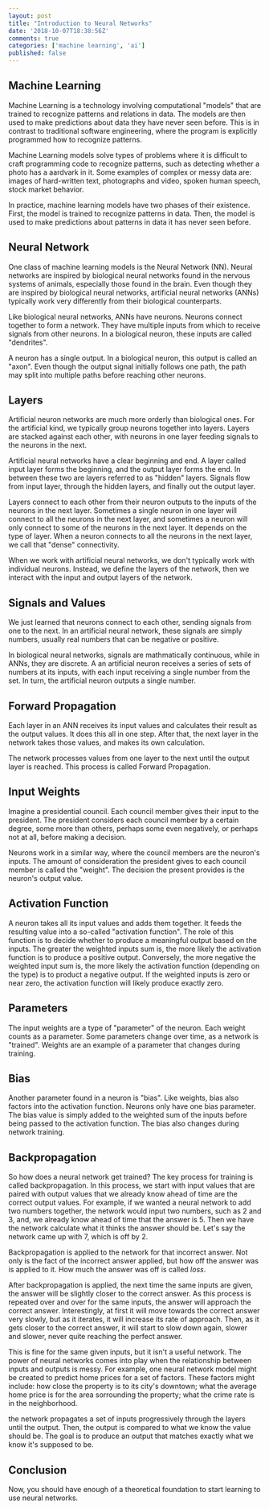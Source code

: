 ```yaml
---
layout: post
title: "Introduction to Neural Networks"
date: '2018-10-07T18:38:56Z'
comments: true
categories: ['machine learning', 'ai']
published: false
---
```

## Machine Learning

Machine Learning is a technology involving computational "models" that are
trained to recognize patterns and relations in data. The models are then used to
make predictions about data they have never seen before. This is in contrast to
traditional software engineering, where the program is explicitly programmed how
to recognize patterns.

Machine Learning models solve types of problems where it is difficult to craft
programming code to recognize patterns, such as detecting whether a photo has a
aardvark in it. Some examples of complex or messy data are: images of
hard-written text, photographs and video, spoken human speech, stock market
behavior.

In practice, machine learning models have two phases of their existence. First,
the model is trained to recognize patterns in data. Then, the model is used to
make predictions about patterns in data it has never seen before.

## Neural Network

One class of machine learning models is the Neural Network (NN). Neural networks
are inspired by biological neural networks found in the nervous systems of
animals, especially those found in the brain. Even though they are inspired by
biological neural networks, artificial neural networks (ANNs) typically work
very differently from their biological counterparts.

Like biological neural networks, ANNs have neurons. Neurons connect together
to form a network. They have multiple inputs from which to receive signals
from other neurons. In a biological neuron, these inputs are called "dendrites".

A neuron has a single output. In a biological neuron, this output is called an
"axon". Even though the output signal initially follows one path, the path may
split into multiple paths before reaching other neurons.

## Layers

Artificial neuron networks are much more orderly than biological ones.
For the artificial kind, we typically group neurons together into layers. Layers
are stacked against each other, with neurons in one layer feeding signals to
the neurons in the next.

Artificial neural networks have a clear beginning and end. A layer called input
layer forms the beginning, and the output layer forms the end. In between these
two are layers referred to as "hidden" layers. Signals flow from input
layer, through the hidden layers, and finally out the output layer.

Layers connect to each other from their neuron outputs to the inputs of the
neurons in the next layer. Sometimes a single neuron in one layer will connect
to all the neurons in the next layer, and sometimes a neuron will only connect
to some of the neurons in the next layer. It depends on the type of layer. When
a neuron connects to all the neurons in the next layer, we call that "dense"
connectivity.

When we work with artificial neural networks, we don't typically work with
individual neurons. Instead, we define the layers of the network, then we
interact with the input and output layers of the network.

## Signals and Values

We just learned that neurons connect to each other, sending signals from one
to the next. In an artificial neural network, these signals are simply numbers,
usually real numbers that can be negative or positive.

In biological neural networks, signals are mathmatically continuous, while in ANNs, they are
discrete. A an artificial neuron receives a series of sets of numbers at its
inputs, with each input receiving a single number from the set. In turn, the
artificial neuron outputs a single number.

## Forward Propagation

Each layer in an ANN receives its input values and calculates their result
as the output values. It does this all in one step. After that, the next
layer in the network takes those values, and makes its own calculation.

The network processes values from one layer to the next until the output
layer is reached. This process is called Forward Propagation.

## Input Weights

Imagine a presidential council. Each council member gives their input to the
president. The president considers each council member by a certain degree, some
more than others, perhaps some even negatively, or perhaps not at all, before
making a decision.

Neurons work in a similar way, where the council members are the neuron's
inputs. The amount of consideration the president gives to each council member
is called the "weight". The decision the present provides is the neuron's
output value.

## Activation Function

A neuron takes all its input values and adds them together. It feeds the
resulting value into a so-called "activation function". The role of this
function is to decide whether to produce a meaningful output based on the
inputs. The greater the weighted inputs sum is, the more likely the activation
function is to produce a positive output. Conversely, the more negative the
weighted input sum is, the more likely the activation function (depending on the
type) is to product a negative output. If the weighted inputs is zero or
near zero, the activation function will likely produce exactly zero.

## Parameters

The input weights are a type of "parameter" of the neuron. Each weight counts
as a parameter. Some parameters change over time, as a network is "trained".
Weights are an example of a parameter that changes during training.

## Bias

Another parameter found in a neuron is "bias". Like weights, bias also factors
into the activation function. Neurons only have one bias parameter. The bias
value is simply added to the weighted sum of the inputs before being passed to
the activation function. The bias also changes during network training.

## Backpropagation

So how does a neural network get trained? The key process for training is called
backpropagation. In this process, we start with input values that are paired
with output values that we already know ahead of time are the correct output
values. For example, if we wanted a neural network to add two numbers together,
the network would input two numbers, such as 2 and 3, and, we already know
ahead of time that the answer is 5. Then we have the network calculate what
it thinks the answer should be. Let's say the network came up with 7, which
is off by 2.

Backpropagation is applied to the network for that incorrect answer. Not only is
the fact of the incorrect answer applied, but how off the answer was is applied
to it. How much the answer was off is called _loss_.

After backpropagation is applied, the next time the same inputs are given,
the answer will be slightly closer to the correct answer. As this process
is repeated over and over for the same inputs, the answer will approach
the correct answer. Interestingly, at first it will move towards the
correct answer very slowly, but as it iterates, it will increase its
rate of approach. Then, as it gets closer to the correct answer, it will
start to slow down again, slower and slower, never quite reaching the
perfect answer.

This is fine for the same given inputs, but it isn't a useful network. The power
of neural networks comes into play when the relationship between inputs and
outputs is messy. For example, one neural network model might be created to
predict home prices for a set of factors. These factors might include: how close
the property is to its city's downtown; what the average home price is for the
area sorrounding the property; what the crime rate is in the neighborhood.

the network propagates a set of
inputs progressively through the layers until the output. Then, the output
is compared to what we know the value should be. The goal is to produce
an output that matches exactly what we know it's supposed to be.

## Conclusion

Now, you should have enough of a theoretical foundation to start learning to
use neural networks.
